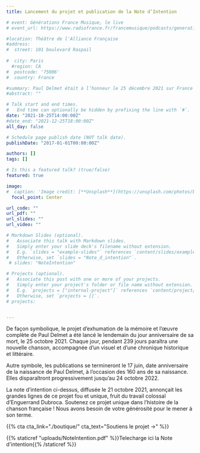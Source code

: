 ```yaml
---
title: Lancement du projet et publication de la Note d’Intention

# event: Générations France Musique, le live
# event_url: https://www.radiofrance.fr/francemusique/podcasts/generations-france-musique-le-live

#location: Théâtre de l'Alliance Française
#address:
#  street: 101 boulevard Raspail
 
#  city: Paris
  #region: CA
#  postcode: '75006'
#  country: France

#summary: Paul Delmet était à l’honneur le 25 décembre 2021 sur France Musique. 
#abstract: ""

# Talk start and end times.
#   End time can optionally be hidden by prefixing the line with `#`.
date: "2021-10-25T14:00:00Z"
#date_end: "2021-12-25T18:00:00Z"
all_day: false

# Schedule page publish date (NOT talk date).
publishDate: "2017-01-01T00:00:00Z"

authors: []
tags: []

# Is this a featured talk? (true/false)
featured: true

image:
#  caption: 'Image credit: [**Unsplash**](https://unsplash.com/photos/bzdhc5b3Bxs)'
  focal_point: Center

url_code: ""
url_pdf: ""
url_slides: ""
url_video: ""

# Markdown Slides (optional).
#   Associate this talk with Markdown slides.
#   Simply enter your slide deck's filename without extension.
#   E.g. `slides = "example-slides"` references `content/slides/example-slides.md`.
#   Otherwise, set `slides = "Note_d_intention"`.
 # slides: "NoteIntention"

# Projects (optional).
#   Associate this post with one or more of your projects.
#   Simply enter your project's folder or file name without extension.
#   E.g. `projects = ["internal-project"]` references `content/project/deep-learning/index.md`.
#   Otherwise, set `projects = []`.
# projects:


---
```


De façon symbolique, le projet d’exhumation de la mémoire et l’œuvre complète de Paul Delmet a été lancé le lendemain du jour anniversaire de sa mort, le 25 octobre 2021. Chaque jour, pendant 239 jours paraîtra une nouvelle chanson, accompagnée d’un visuel et d’une chronique historique et littéraire.

Autre symbole, les publications se termineront le 17 juin, date anniversaire de la naissance de Paul Delmet, à l’occasion des 160 ans de sa naissance. Elles disparaîtront progressivement jusqu’au 24 octobre 2022.

La note d’intention ci-dessus, diffusée le 21 octobre 2021, annonçait les grandes lignes de ce projet fou et unique, fruit du travail colossal d’Enguerrand Dubroca.
Soutenez ce projet unique dans l’histoire de la chanson française ! Nous avons besoin de votre générosité pour le mener à son terme.

{{% cta cta_link="./boutique/" cta_text="Soutiens le projet →" %}}

{{% staticref "uploads/NoteIntention.pdf" %}}Telecharge ici la Note d'intention{{% /staticref %}}
